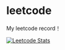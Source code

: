# leetcode
My leetcode record！

[![Leetcode Stats](https://leetcode.card.workers.dev/?username=fabian)](https://leetcode-cn.com/u/fabianbao/)
